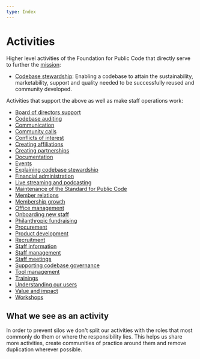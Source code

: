 ```yaml
---
type: Index
---
```


# Activities

Higher level activities of the Foundation for Public Code that directly serve to further the [mission](../organization/mission.md):

* [Codebase stewardship](codebase-stewardship/index.md): Enabling a codebase to attain the sustainability, marketability, support and quality needed to be successfully reused and community developed.

Activities that support the above as well as make staff operations work:

* [Board of directors support](board-support/index.md)
* [Codebase auditing](codebase-auditing/index.md)
* [Communication](communication/index.md)
* [Community calls](community-calls/index.md)
* [Conflicts of interest](conflict-of-interest/index.md)
* [Creating affiliations](creating-affiliations/index.md)
* [Creating partnerships](creating-partnerships/index.md)
* [Documentation](documentation/index.md)
* [Events](events/index.md)
* [Explaining codebase stewardship](explaining-codebase-stewardship/index.md)
* [Financial administration](financial-administration/index.md)
* [Live streaming and podcasting](live-streaming/index.md)
* [Maintenance of the Standard for Public Code](standard-maintenance/index.md)
* [Member relations](member-relations/index.md)
* [Membership growth](membership-growth/index.md)
* [Office management](office-management/index.md)
* [Onboarding new staff](../contributor-guides/for-staff.md)
* [Philanthropic fundraising](philanthropic-fundraising/index.md)
* [Procurement](procurement/index.md)
* [Product development](product-development/index.md)
* [Recruitment](recruitment/index.md)
* [Staff information](staff-information/index.md)
* [Staff management](staff-management/index.md)
* [Staff meetings](staff-meetings/index.md)
* [Supporting codebase governance](supporting-codebase-governance/index.md)
* [Tool management](tool-management/index.md)
* [Trainings](trainings/index.md)
* [Understanding our users](understanding-our-users/index.md)
* [Value and impact](value-and-impact/index.md)
* [Workshops](workshops/index.md)

## What we see as an activity

In order to prevent silos we don't split our activities with the roles that most commonly do them or where the responsibility lies.
This helps us share more activities, create communities of practice around them and remove duplication wherever possible.
